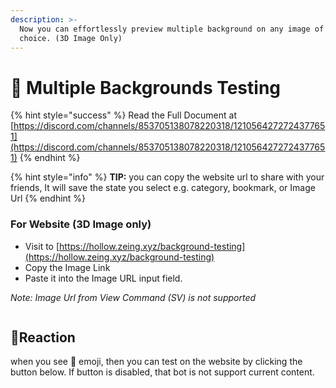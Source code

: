 ```yaml
---
description: >-
  Now you can effortlessly preview multiple background on any image of your
  choice. (3D Image Only)
---
```


# 🎴 Multiple Backgrounds Testing

{% hint style="success" %}
Read the Full Document at [https://discord.com/channels/853705138078220318/1210564272724377651](https://discord.com/channels/853705138078220318/1210564272724377651)
{% endhint %}

{% hint style="info" %}
**TIP:** you can copy the website url to share with your friends, It will save the state you select e.g.  category, bookmark, or Image Url
{% endhint %}

### For Website (3D Image only)

* Visit to [https://hollow.zeing.xyz/background-testing](https://hollow.zeing.xyz/background-testing)
* Copy the Image Link
* Paste it into the Image URL input field.

_Note: Image Url from View Command (SV) is not supported_

<figure><img src="https://media.discordapp.net/attachments/1210564272724377651/1211197098410647553/website_bg.gif?ex=661b76b3&#x26;is=660901b3&#x26;hm=c951e632cfb1d62a342f94a989cbdfff8e7ffc4fdea4e515d62f06a71f095670&#x26;=&#x26;width=1194&#x26;height=1138" alt=""><figcaption></figcaption></figure>

## :lipstick:Reaction

when you see :lipstick: emoji, then you can test on the website by clicking the button below. If button is disabled, that bot is not support current content.

<figure><img src="https://media.discordapp.net/attachments/1210116850055389244/1211713416121548881/super_test.gif?ex=661d578e&#x26;is=660ae28e&#x26;hm=676b47aaa791aaea309131c3a4a55ef31a35a87eabeab5db2fe111eb5a11c652&#x26;=&#x26;width=1320&#x26;height=1138" alt=""><figcaption></figcaption></figure>
